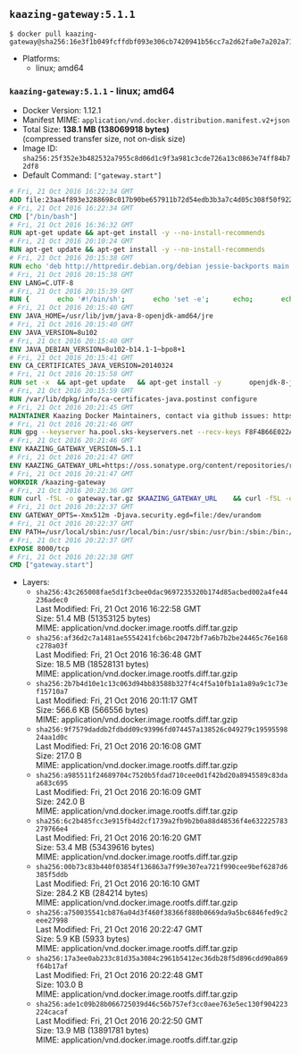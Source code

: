 ## `kaazing-gateway:5.1.1`

```console
$ docker pull kaazing-gateway@sha256:16e3f1b049fcffdbf093e306cb7420941b56cc7a2d62fa0e7a202a71d56c5a9f
```

-	Platforms:
	-	linux; amd64

### `kaazing-gateway:5.1.1` - linux; amd64

-	Docker Version: 1.12.1
-	Manifest MIME: `application/vnd.docker.distribution.manifest.v2+json`
-	Total Size: **138.1 MB (138069918 bytes)**  
	(compressed transfer size, not on-disk size)
-	Image ID: `sha256:25f352e3b482532a7955c8d06d1c9f3a981c3cde726a13c0863e74ff84b72df8`
-	Default Command: `["gateway.start"]`

```dockerfile
# Fri, 21 Oct 2016 16:22:34 GMT
ADD file:23aa4f893e3288698c017b90be657911b72d54edb3b3a7c4d05c308f50f9228f in / 
# Fri, 21 Oct 2016 16:22:34 GMT
CMD ["/bin/bash"]
# Fri, 21 Oct 2016 16:36:32 GMT
RUN apt-get update && apt-get install -y --no-install-recommends 		ca-certificates 		curl 		wget 	&& rm -rf /var/lib/apt/lists/*
# Fri, 21 Oct 2016 20:10:24 GMT
RUN apt-get update && apt-get install -y --no-install-recommends 		bzip2 		unzip 		xz-utils 	&& rm -rf /var/lib/apt/lists/*
# Fri, 21 Oct 2016 20:15:38 GMT
RUN echo 'deb http://httpredir.debian.org/debian jessie-backports main' > /etc/apt/sources.list.d/jessie-backports.list
# Fri, 21 Oct 2016 20:15:38 GMT
ENV LANG=C.UTF-8
# Fri, 21 Oct 2016 20:15:39 GMT
RUN { 		echo '#!/bin/sh'; 		echo 'set -e'; 		echo; 		echo 'dirname "$(dirname "$(readlink -f "$(which javac || which java)")")"'; 	} > /usr/local/bin/docker-java-home 	&& chmod +x /usr/local/bin/docker-java-home
# Fri, 21 Oct 2016 20:15:40 GMT
ENV JAVA_HOME=/usr/lib/jvm/java-8-openjdk-amd64/jre
# Fri, 21 Oct 2016 20:15:40 GMT
ENV JAVA_VERSION=8u102
# Fri, 21 Oct 2016 20:15:40 GMT
ENV JAVA_DEBIAN_VERSION=8u102-b14.1-1~bpo8+1
# Fri, 21 Oct 2016 20:15:41 GMT
ENV CA_CERTIFICATES_JAVA_VERSION=20140324
# Fri, 21 Oct 2016 20:15:58 GMT
RUN set -x 	&& apt-get update 	&& apt-get install -y 		openjdk-8-jre-headless="$JAVA_DEBIAN_VERSION" 		ca-certificates-java="$CA_CERTIFICATES_JAVA_VERSION" 	&& rm -rf /var/lib/apt/lists/* 	&& [ "$JAVA_HOME" = "$(docker-java-home)" ]
# Fri, 21 Oct 2016 20:15:59 GMT
RUN /var/lib/dpkg/info/ca-certificates-java.postinst configure
# Fri, 21 Oct 2016 20:21:45 GMT
MAINTAINER Kaazing Docker Maintainers, contact via github issues: https://github.com/kaazing/gateway.docker/issues
# Fri, 21 Oct 2016 20:21:46 GMT
RUN gpg --keyserver ha.pool.sks-keyservers.net --recv-keys F8F4B66E022A4668E532DAC03AA0B82C385B4D59
# Fri, 21 Oct 2016 20:21:46 GMT
ENV KAAZING_GATEWAY_VERSION=5.1.1
# Fri, 21 Oct 2016 20:21:47 GMT
ENV KAAZING_GATEWAY_URL=https://oss.sonatype.org/content/repositories/releases/org/kaazing/gateway.distribution/5.1.1/gateway.distribution-5.1.1.tar.gz
# Fri, 21 Oct 2016 20:21:47 GMT
WORKDIR /kaazing-gateway
# Fri, 21 Oct 2016 20:22:36 GMT
RUN curl -fSL -o gateway.tar.gz $KAAZING_GATEWAY_URL 	&& curl -fSL -o gateway.tar.gz.asc ${KAAZING_GATEWAY_URL}.asc 	&& gpg --verify gateway.tar.gz.asc 	&& tar -xvf gateway.tar.gz --strip-components=1 	&& rm gateway.tar.gz*
# Fri, 21 Oct 2016 20:22:37 GMT
ENV GATEWAY_OPTS=-Xmx512m -Djava.security.egd=file:/dev/urandom
# Fri, 21 Oct 2016 20:22:37 GMT
ENV PATH=/usr/local/sbin:/usr/local/bin:/usr/sbin:/usr/bin:/sbin:/bin:/kaazing-gateway/bin
# Fri, 21 Oct 2016 20:22:37 GMT
EXPOSE 8000/tcp
# Fri, 21 Oct 2016 20:22:38 GMT
CMD ["gateway.start"]
```

-	Layers:
	-	`sha256:43c265008fae5d1f3cbee0dac9697235320b174d85acbed002a4fe44236adec0`  
		Last Modified: Fri, 21 Oct 2016 16:22:58 GMT  
		Size: 51.4 MB (51353125 bytes)  
		MIME: application/vnd.docker.image.rootfs.diff.tar.gzip
	-	`sha256:af36d2c7a1481ae5554241fcb6bc20472bf7a6b7b2be24465c76e168c278a03f`  
		Last Modified: Fri, 21 Oct 2016 16:36:48 GMT  
		Size: 18.5 MB (18528131 bytes)  
		MIME: application/vnd.docker.image.rootfs.diff.tar.gzip
	-	`sha256:2b7b4d10e1c13c063d94bb83588b327f4c4f5a10fb1a1a89a9c1c73ef15710a7`  
		Last Modified: Fri, 21 Oct 2016 20:11:17 GMT  
		Size: 566.6 KB (566556 bytes)  
		MIME: application/vnd.docker.image.rootfs.diff.tar.gzip
	-	`sha256:9f7579daddb2fdbdd09c93996fd074457a138526c049279c1959559824aa1d0c`  
		Last Modified: Fri, 21 Oct 2016 20:16:08 GMT  
		Size: 217.0 B  
		MIME: application/vnd.docker.image.rootfs.diff.tar.gzip
	-	`sha256:a985511f24689704c7520b5fdad710cee0d1f42bd20a8945589c83daa683c695`  
		Last Modified: Fri, 21 Oct 2016 20:16:09 GMT  
		Size: 242.0 B  
		MIME: application/vnd.docker.image.rootfs.diff.tar.gzip
	-	`sha256:6c2b485fcc3e915fb4d2cf1739a2fb9b2b0a88d48536f4e632225783279766e4`  
		Last Modified: Fri, 21 Oct 2016 20:16:20 GMT  
		Size: 53.4 MB (53439616 bytes)  
		MIME: application/vnd.docker.image.rootfs.diff.tar.gzip
	-	`sha256:00b73c83b440f03854f136863a7f99e307ea721f990cee9bef6287d6385f5ddb`  
		Last Modified: Fri, 21 Oct 2016 20:16:10 GMT  
		Size: 284.2 KB (284214 bytes)  
		MIME: application/vnd.docker.image.rootfs.diff.tar.gzip
	-	`sha256:a750035541cb876a04d3f460f38366f880b0669da9a5bc6846fed9c2eee27998`  
		Last Modified: Fri, 21 Oct 2016 20:22:47 GMT  
		Size: 5.9 KB (5933 bytes)  
		MIME: application/vnd.docker.image.rootfs.diff.tar.gzip
	-	`sha256:17a3ee0ab233c81d35a3084c2961b5412ec36db28f5d896cdd90a869f64b17af`  
		Last Modified: Fri, 21 Oct 2016 20:22:48 GMT  
		Size: 103.0 B  
		MIME: application/vnd.docker.image.rootfs.diff.tar.gzip
	-	`sha256:ade1c09b28b066725039d46c56b757ef3cc0aee763e5ec130f904223224cacaf`  
		Last Modified: Fri, 21 Oct 2016 20:22:50 GMT  
		Size: 13.9 MB (13891781 bytes)  
		MIME: application/vnd.docker.image.rootfs.diff.tar.gzip

